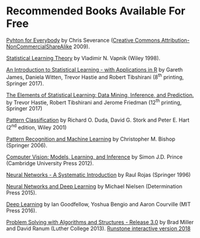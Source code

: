 # Recommended Books Available For Free

[Pyhton for Everybody](https://www.py4e.com/book) by Chris Severance ([Creative Commons Attribution-NonCommercialShareAlike](http://creativecommons.org/licenses/by-nc-sa/3.0/) 2009).

 [Statistical Learning Theory](http://read.pudn.com/downloads161/ebook/733192/Statistical-Learning-Theory.pdf) by Vladimir N. Vapnik (Wiley 1998).
 
 [An Introduction to Statistical Learning - with Applications in R](http://faculty.marshall.usc.edu/gareth-james/ISL/)
by Gareth James, Daniela Witten, Trevor Hastie and Robert Tibshirani (8<sup>th</sup> printing, Springer 2017).

[The Elements of Statistical Learning: Data Mining, Inference, and Prediction.](https://web.stanford.edu/~hastie/ElemStatLearn/) by Trevor Hastie, Robert Tibshirani and Jerome Friedman (12<sup>th</sup> printing, Springer 2017)
 
 [Pattern Classification](https://www.academia.edu/33126492/Pattern_Classification_by_Richard_O._Duda_David_G._Stork_Peter_E.Hart) 
  by Richard O. Duda, David G. Stork and Peter E. Hart (2<sup>nd</sup> edition, Wiley 2001)
 
 [Pattern Recognition and Machine Learning](https://www.microsoft.com/en-us/research/uploads/prod/2006/01/Bishop-Pattern-Recognition-and-Machine-Learning-2006.pdf) by Christopher M. Bishop (Springer 2006).
 
 [Computer Vision:  Models, Learning, and Inference](http://www.computervisionmodels.com/) by Simon J.D. Prince (Cambridge University Press 2012).
 
[Neural Networks - A Systematic Introduction](https://page.mi.fu-berlin.de/rojas/neural/) by Raul Rojas (Springer 1996)

[Neural Networks and Deep Learning](http://neuralnetworksanddeeplearning.com/index.html) by Michael Nielsen (Determination Press 2015).
 
 [Deep Learning](http://www.deeplearningbook.org/) by Ian Goodfellow, Yoshua Bengio and Aaron Courville (MIT Press 2016).
 
[Problem Solving with Algorithms and Structures - Release 3.0](https://cgfatuzzo.github.io/2020/02/18/FreeBooks.html)
 by Brad Miller and David Ranum (Luther College 2013). 
 [Runstone interactive version 2018](http://www.openbookproject.net/books/pythonds/)

